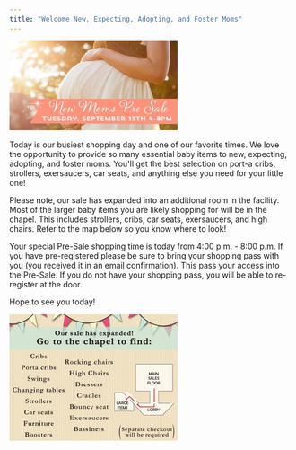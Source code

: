 ```yaml
---
title: "Welcome New, Expecting, Adopting, and Foster Moms"
---
```


[![14289926_10153692379550836_4218995251695004065_o](/img/blog/14289926_10153692379550836_4218995251695004065_o-300x159.jpg)](/img/blog/14289926_10153692379550836_4218995251695004065_o.jpg)

Today is our busiest shopping day and one of our favorite times. We love the opportunity to provide so many essential baby items to new, expecting, adopting, and foster moms. You'll get the best selection on port-a cribs, strollers, exersaucers, car seats, and anything else you need for your little one!

Please note, our sale has expanded into an additional room in the facility. Most of the larger baby items you are likely shopping for will be in the chapel. This includes strollers, cribs, car seats, exersaucers, and high chairs. Refer to the map below so you know where to look!

Your special Pre-Sale shopping time is today from 4:00 p.m. - 8:00 p.m. If you have pre-registered please be sure to bring your shopping pass with you (you received it in an email confirmation). This pass your access into the Pre-Sale. If you do not have your shopping pass, you will be able to re-register at the door.

Hope to see you today!

[![unnamed](/img/blog/unnamed-300x225.jpg)](/img/blog/unnamed.jpg)
